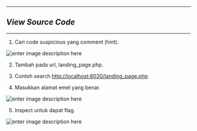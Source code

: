 ***

## *View Source Code*

***
1. Cari code suspicious yang comment (hint).

![enter image description here](https://lh3.googleusercontent.com/pw/AP1GczMNxDZy1_-qcMydJLmHNRl7J1pkzR0WVUue2nEfud83JklmTE61lQt-aJJrJ4BKnl5zL5dIb81dWnaCvMFH-_UIBXszZNAQHVMAsu-pqGXpBQiOdY6aaRTffxz2F3SWt8P_RcxH1bJLAT0dyHyw5gM=w602-h224-s-no-gm)

2. Tambah pada url, landing_page.php.

3. Contoh search [http://localhost:8030/landing_page.php](http://localhost:8030/landing_page.php)

4. Masukkan alamat emel yang benar.

![enter image description here](https://lh3.googleusercontent.com/pw/AP1GczOGvkX9XX8jG2TDaUx10hBmTKWjD_uzjLfsW91WXc1afT57GUsyUJJgfp5AQ01VvlbF_e9ll-Ck_huMMCQBsnx4uFLBTLIY8KNf_IKwhQw4uE2EniujN0dFR2ZeFwhPK-KQtm8iSj8pWOLasIxG_qU=w602-h203-s-no-gm)

5. Inspect untuk dapat flag.

![enter image description here](https://lh3.googleusercontent.com/pw/AP1GczMazfxSKsxiCvuQvFBTHk2aZ1yA5Ht8qny4RDKGItf3sYE-vUXa9PzgTe9KYpeamkZx-xONqFwqL73XqvDUjq1EhiESaEXGuVOoV6HENvOHcC77-Dz5rqNfE8PgdjrxVflMV2HmusBt3vINkyxA6uc=w602-h222-s-no-gm)


